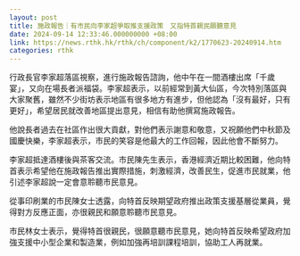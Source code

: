 ```yaml
---
layout: post
title: 施政報告｜有市民向李家超爭取推支援政策　又指特首親民願聽意見
date: 2024-09-14 12:33:46.000000000 +08:00
link: https://news.rthk.hk/rthk/ch/component/k2/1770623-20240914.htm
categories: rthk
---
```


行政長官李家超落區視察，進行施政報告諮詢，他中午在一間酒樓出席「千歲宴」，又向在場長者派福袋。李家超表示，以前經常到黃大仙區，今次特別落區與大家聚舊，雖然不少街坊表示地區有很多地方有進步，但他認為「沒有最好，只有更好」，希望居民就改善地區提出意見，相信有助他撰寫施政報告。

他說長者過去在社區作出很大貢獻，對他們表示謝意和敬意，又祝願他們中秋節及國慶快樂，李家超表示，市民的笑容是他最大的工作回報，因此他會不斷努力。

李家超抵達酒樓後與茶客交流。市民陳先生表示，香港經濟近期比較困難，他向特首表示希望他在施政報告推出實際措施，刺激經濟，改善民生，促進市民就業，他引述李家超說一定會意聆聽市民意見。

從事印刷業的市民陳女士透露，向特首反映期望政府推出政策支援基層從業員，覺得對方反應正面，亦很親民和願意聆聽市民意見。

市民林女士表示，覺得特首很親民，很願意聽市民意見，她向特首反映希望政府加強支援中小型企業和製造業，例如加強再培訓課程培訓，協助工人再就業。
